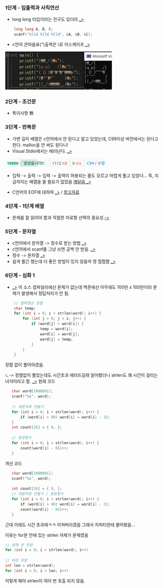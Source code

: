 ### 1단계 - 입출력과 사칙연산 
- long long 타입이라는 친구도 있더라 [_>](./C99_Step_by_Step/Step01/10172.c)
```c 
    long long A, B, C;
    scanf("%lld %lld %lld", &A, &B, &C);
```
- c언어 큰따옴표(")출력은 \로 이스케이프 [_>](./C99_Step_by_Step/Step01/11382-롱롱.c)
<img src="../image/back01.png" width=350>

### 2단계 - 조건문
- 특이사항 無

### 3단계 - 반복문
- 가변 길이 배열은 c언어에서 안 된다고 알고 있었는데, C99이상 버전에서는 된다고 한다. malloc을 안 써도 된다니!
- Visual Stdio에서는 에러난다. [_>](./C99_Step_by_Step/Step03/10950-A+B.c)
<img src="../image/back02.png">

- 입력 -> 출력 -> 입력 -> 출력이 허용되는 줄도 모르고 어렵게 풀고 있었다... 즉, 지금까지는 배열을 쓸 필요가 없었음 [깨달음 _>](./C99_Step_by_Step/Step03/10952-A+B.c)

- C언어의 EOF에 대하여 [_>](./C99_Step_by_Step/Step03/10951-EOF.c) / [참고자료](https://ip99202.github.io/posts/C%EC%96%B8%EC%96%B4-eof-%EC%B2%98%EB%A6%AC%ED%95%98%EB%8A%94-%EB%B0%A9%EB%B2%95/)

### 4단계 - 1단계 배열
- 문제를 잘 읽어야 함과 적절한 자료형 선택의 중요성.[->](./C99_Step_by_Step/Step04/1546-평균.c)

### 5단계 - 문자열
- c언어에서 문자열 -> 정수로 받는 방법 [_>](./C99_Step_by_Step//Step05/11720-숫자합.c)
- c언어에서 scanf를 그냥 쓰면 공백 안 받음. [_>](./C99_Step_by_Step/Step05/1152-단어개수.c)
- 정수 -> 문자열 [_>](./C99_Step_by_Step/Step05/2908-큰숫자거꾸로.c)
- 쉽게 풀긴 했는데 더 좋은 방법이 있지 않을까 영 찝찝함 [_>](./C99_Step_by_Step/Step05/5622-다이얼전화.c)


### 6단계 - 심화 1
- [_>](./C99_Step_by_Step/Step06/1157-단어공부-시간복잡도%20이슈.c) 이 소스 컴파일러에선 문제가 없는데 백준에선 아무래도 100만 x 100만이라 문제가 발생해서 정답처리가 안 됨.
```c
    // 알파벳순 정렬
    char temp;
    for (int i = 0; i < strlen(word); i++) {
        for (int j = 0; j < i; j++) {
            if (word[j] > word[i]) {
                temp = word[i];
                word[i] = word[j];
                word[j] = temp;
            }
        }
    }
```
 정렬 없이 풀어야겠음.
 
 ㄴ-> 정렬없이 풀었는데도 시간초과 에러뜨길래 알아봤더니 strlen도 꽤 시간이 걸리는 녀석이라고 함.
 [_>](./C99_Step_by_Step/Step06/1157-단어공부.c)
 원래 코드
 ```c
    char word[1000001];
    scanf("%s", word);

    // 대문자로 만들기
    for (int i = 0; i < strlen(word); i++) {
        if (word[i] > 90) word[i] = word[i] - 32;
    }
    int count[26] = { 0, };

    // 등장횟수
    for (int i = 0; i < strlen(word); i++) {
        count[word[i] - 65]++;
    }
 ``` 

 개선 코드
 ```c
    char word[1000001];
    scanf("%s", word);

    int count[26] = { 0, };
    // 대문자로 만들기 / 등장횟수
    for (int i = 0; i < strlen(word); i++) {
        if (word[i] > 90) word[i] = word[i] - 32;
        count[word[i] - 65]++;
    }
 ```
  근데 이래도 시간 초과래ㅋㅋ 미쳐버리겠음
  그래서 지피티한테 물어봤음...

  이유는 for문 안에 있는 strlen 자체가 문제였음
  ```c
  // 원래 쓴 모양
  for (int i = 0; i < strlen(word); i++)

  // 바꾼 모양
  int len = strlen(word);
  for (int i = 0; i < len; i++)
  ```
  이렇게 해야 strlen이 여러 번 호출 되지 않음.